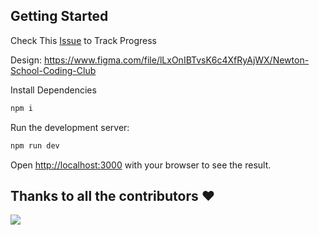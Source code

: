 ## Getting Started                   

Check This [Issue](https://github.com/nsccpccoe/nscc-frontend/issues/1) to Track Progress

Design: https://www.figma.com/file/lLxOnIBTvsK6c4XfRyAjWX/Newton-School-Coding-Club

Install Dependencies
```bash
npm i
```

Run the development server:
```bash
npm run dev
```

Open [http://localhost:3000](http://localhost:3000) with your browser to see the result.

## Thanks to all the contributors ❤️
<a href = "https://github.com/nsccpccoe/nscc-frontend/graphs/contributors">
  <img src = "https://contrib.rocks/image?repo=nsccpccoe/nscc-frontend"/>
</a>

